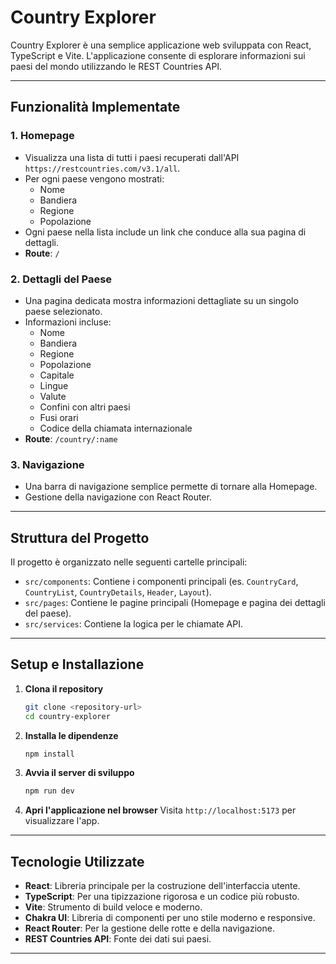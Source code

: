 # Country Explorer

Country Explorer è una semplice applicazione web sviluppata con React, TypeScript e Vite. L'applicazione consente di esplorare informazioni sui paesi del mondo utilizzando le REST Countries API.

----------------------------------------------------------------

## **Funzionalità Implementate**

### **1. Homepage**
- Visualizza una lista di tutti i paesi recuperati dall'API `https://restcountries.com/v3.1/all`.
- Per ogni paese vengono mostrati:
  - Nome
  - Bandiera
  - Regione
  - Popolazione
- Ogni paese nella lista include un link che conduce alla sua pagina di dettagli.
- **Route**: `/`

### **2. Dettagli del Paese**
- Una pagina dedicata mostra informazioni dettagliate su un singolo paese selezionato.
- Informazioni incluse:
  - Nome
  - Bandiera
  - Regione
  - Popolazione
  - Capitale
  - Lingue
  - Valute
  - Confini con altri paesi
  - Fusi orari
  - Codice della chiamata internazionale
- **Route**: `/country/:name`

### **3. Navigazione**
- Una barra di navigazione semplice permette di tornare alla Homepage.
- Gestione della navigazione con React Router.

----------------------------------------------------------------

## **Struttura del Progetto**

Il progetto è organizzato nelle seguenti cartelle principali:

- `src/components`: Contiene i componenti principali (es. `CountryCard`, `CountryList`, `CountryDetails`, `Header`, `Layout`).
- `src/pages`: Contiene le pagine principali (Homepage e pagina dei dettagli del paese).
- `src/services`: Contiene la logica per le chiamate API.

----------------------------------------------------------------

## **Setup e Installazione**

1. **Clona il repository**
   ```bash
   git clone <repository-url>
   cd country-explorer
   ```

2. **Installa le dipendenze**
   ```bash
   npm install
   ```

3. **Avvia il server di sviluppo**
   ```bash
   npm run dev
   ```

4. **Apri l'applicazione nel browser**
   Visita `http://localhost:5173` per visualizzare l'app.

----------------------------------------------------------------

## **Tecnologie Utilizzate**

- **React**: Libreria principale per la costruzione dell'interfaccia utente.
- **TypeScript**: Per una tipizzazione rigorosa e un codice più robusto.
- **Vite**: Strumento di build veloce e moderno.
- **Chakra UI**: Libreria di componenti per uno stile moderno e responsive.
- **React Router**: Per la gestione delle rotte e della navigazione.
- **REST Countries API**: Fonte dei dati sui paesi.

----------------------------------------------------------------
